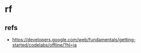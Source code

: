# rf

## refs

* https://developers.google.com/web/fundamentals/getting-started/codelabs/offline/?hl=ja
